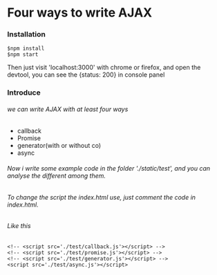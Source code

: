 # Four ways to write AJAX

### Installation

```
$npm install
$npm start
```

Then just visit  'localhost:3000' with chrome or firefox, and open the  devtool, you can see the {status: 200} in console panel

### Introduce

###### we can write AJAX with at least four ways

- callback
- Promise
- generator(with or without co)
- async



###### Now i write some example code in the folder './static/test', and you can analyse the different among them.

###### To change the script the index.html use, just comment the code in index.html.

###### Like this

```
<!-- <script src='./test/callback.js'></script> -->
<!-- <script src='./test/promise.js'></script> -->
<!-- <script src='./test/generator.js'></script> -->
<script src='./test/async.js'></script>
```





